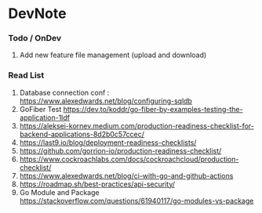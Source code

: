 # DevNote

### Todo / OnDev

1. Add new feature file management (upload and download)

### Read List

1. Database connection conf : https://www.alexedwards.net/blog/configuring-sqldb
2. GoFiber Test https://dev.to/koddr/go-fiber-by-examples-testing-the-application-1ldf
3. https://aleksei-kornev.medium.com/production-readiness-checklist-for-backend-applications-8d2b0c57ccec/
4. https://last9.io/blog/deployment-readiness-checklists/
5. https://github.com/gorrion-io/production-readiness-checklist/
6. https://www.cockroachlabs.com/docs/cockroachcloud/production-checklist/
7. https://www.alexedwards.net/blog/ci-with-go-and-github-actions
8. https://roadmap.sh/best-practices/api-security/
9. Go Module and Package https://stackoverflow.com/questions/61940117/go-modules-vs-package
